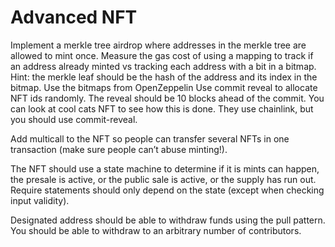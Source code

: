 # Advanced NFT   

Implement a merkle tree airdrop where addresses in the merkle tree are allowed to mint once. Measure the gas cost of using a mapping to track if an address already minted vs tracking each address with a bit in a bitmap. Hint: the merkle leaf should be the hash of the address and its index in the bitmap. Use the bitmaps from OpenZeppelin
Use commit reveal to allocate NFT ids randomly. The reveal should be 10 blocks ahead of the commit. You can look at cool cats NFT to see how this is done. They use chainlink, but you should use commit-reveal. 

Add multicall to the NFT so people can transfer several NFTs in one transaction (make sure people can’t abuse minting!). 

The NFT should use a state machine to determine if it is mints can happen, the presale is active, or the public sale is active, or the supply has run out. Require statements should only depend on the state (except when checking input validity). 

Designated address should be able to withdraw funds using the pull pattern. You should be able to withdraw to an arbitrary number of contributors. 
